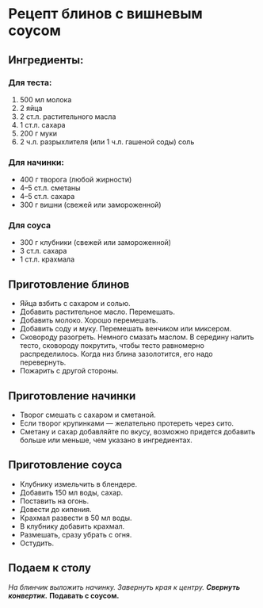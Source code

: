 # Рецепт блинов с вишневым соусом
## Ингредиенты:
### Для теста:
1. 500 мл молока
2. 2 яйца
3. 2 ст.л. растительного масла
4. 1 ст.л. сахара
5. 200 г муки
6. 2 ч.л. разрыхлителя (или 1 ч.л. гашеной соды)
соль
### Для начинки:
* 400 г творога (любой жирности)
* 4–5 ст.л. сметаны
* 4–5 ст.л. сахара
* 300 г вишни (свежей или замороженной)
### Для соуса
+ 300 г клубники (свежей или замороженной)
+ 3 ст.л. сахара
+ 1 ст.л. крахмала
## Приготовление блинов
* Яйца взбить с сахаром и солью.
* Добавить растительное масло.
Перемешать.
* Добавить молоко.
Хорошо перемешать.
* Добавить соду и муку.
Перемешать венчиком или миксером.
* Сковороду разогреть.
Немного смазать маслом.
В середину налить тесто, сковороду покрутить, чтобы тесто равномерно распределилось.
Когда низ блина зазолотится, его надо перевернуть.
* Пожарить с другой стороны.

## Приготовление начинки
* Творог смешать с сахаром и сметаной.
* Если творог крупинками — желательно протереть через сито.
* Сметану и сахар добавляйте по вкусу, возможно придется добавить больше или меньше, чем указано в ингредиентах.
## Приготовление соуса
* Клубнику измельчить в блендере.
* Добавить 150 мл воды, сахар.
* Поставить на огонь.
* Довести до кипения.
* Крахмал развести в 50 мл воды.
* В клубнику добавить крахмал.
* Размешать, сразу убрать с огня.
* Остудить.
## Подаем к столу
*На блинчик выложить начинку.*
_Завернуть края к центру._
**_Свернуть конвертик._**
__Подавать с соусом.__


